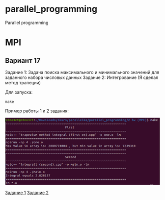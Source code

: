 # parallel_programming
Parallel programming 

# MPI

## Вариант 17 

Задание 1: 
Задача поиска максимального и минимального значений для заданного набора числовых данных
Задание 2: 
Интегрование
(Я сделал метод трапеции)



Для запуска:

```shell
make
```


Пример работы 1 и 2 задания: 

![result](src/result.png)

[Задание 1]()
[Задание 2]()